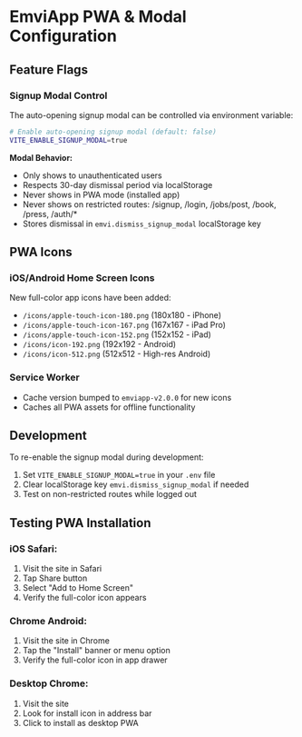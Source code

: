 # EmviApp PWA & Modal Configuration

## Feature Flags

### Signup Modal Control
The auto-opening signup modal can be controlled via environment variable:

```bash
# Enable auto-opening signup modal (default: false)
VITE_ENABLE_SIGNUP_MODAL=true
```

**Modal Behavior:**
- Only shows to unauthenticated users
- Respects 30-day dismissal period via localStorage
- Never shows in PWA mode (installed app)
- Never shows on restricted routes: /signup, /login, /jobs/post, /book, /press, /auth/*
- Stores dismissal in `emvi.dismiss_signup_modal` localStorage key

## PWA Icons

### iOS/Android Home Screen Icons
New full-color app icons have been added:
- `/icons/apple-touch-icon-180.png` (180x180 - iPhone)
- `/icons/apple-touch-icon-167.png` (167x167 - iPad Pro)
- `/icons/apple-touch-icon-152.png` (152x152 - iPad)
- `/icons/icon-192.png` (192x192 - Android)
- `/icons/icon-512.png` (512x512 - High-res Android)

### Service Worker
- Cache version bumped to `emviapp-v2.0.0` for new icons
- Caches all PWA assets for offline functionality

## Development

To re-enable the signup modal during development:
1. Set `VITE_ENABLE_SIGNUP_MODAL=true` in your `.env` file
2. Clear localStorage key `emvi.dismiss_signup_modal` if needed
3. Test on non-restricted routes while logged out

## Testing PWA Installation

### iOS Safari:
1. Visit the site in Safari
2. Tap Share button
3. Select "Add to Home Screen"
4. Verify the full-color icon appears

### Chrome Android:
1. Visit the site in Chrome
2. Tap the "Install" banner or menu option
3. Verify the full-color icon in app drawer

### Desktop Chrome:
1. Visit the site
2. Look for install icon in address bar
3. Click to install as desktop PWA